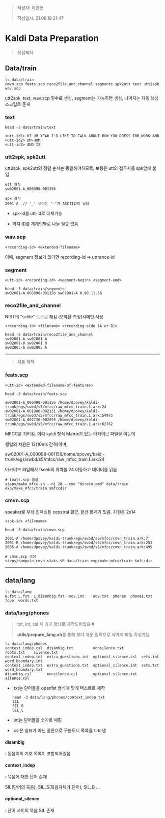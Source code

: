 > 작성자: 이찬현
>
> 작성일시: 21.08.18 21:47

# Kaldi Data Preparation

> 직접제작

## Data/train

```shell
ls data/train
cmvn.scp feats.scp reco2file_and_channel segments spk2utt text utt2spk wav.scp
```

utt2spk, text, wav.scp 필수로 생성, segment는 가능하면 생성, 나머지는 자동 생성 스크립트 존재



### text

```shell
head -3 data/train/text

<utt-id1> HI UM YEAH I'D LIKE TO TALK ABOUT HOW YOU DRESS FOR WORK AND
<utt-id2> UM-HUM
<utt-id3> AND IS
```



### utt2spk, spk2utt

utt2spk, spk2utt의 정렬 순서는 동일해야하므로, 보통은 utt의 접두사를 spk앞에 붙임

```shell
utt 형식
sw02001-A_000098-001156

spk 형식
2001-A	// '_' 보다는 '-'가 ASCII값이 낮음
```

- spk-id를 utt-id로 대체가능

- 화자 ID를 개개인별로 나눌 필요 없음



### wav.scp

```shell
<recording-id> <extended-filename>
```

이때, segment 정보가 없다면 recording-id => uttrance-id



### segment

```shell
<utt-id> <recording-id> <segment-begin> <segment-end>
```

```shell
head -3 data/train/segments
sw02001-A_000098-001156 sw02001-A 0.98 11.56
```



### reco2file_and_channel

NIST의 "sclite" 도구로 채점 (오류율 측정)시에만 사용

```
<recording-id> <filename> <recording-side (A or B)>
```

```shell
head -3 data/train/reco2file_and_channel
sw02001-A sw02001 A
sw02001-B sw02001 B
sw02005-A sw02005 A
```

---

> 자동 제작

### feats.scp

```shell
<utt-id> <extended-filename-of-features>
```

```shell
head -3 data/train/feats.scp

sw02001-A_000098-001156 /home/dpovey/kaldi-trunk/egs/swbd/s5/mfcc/raw_mfcc_train.1.ark:24
sw02001-A_001980-002131 /home/dpovey/kaldi-trunk/egs/swbd/s5/mfcc/raw_mfcc_train.1.ark:54975
sw02001-A_002736-002893 /home/dpovey/kaldi-trunk/egs/swbd/s5/mfcc/raw_mfcc_train.1.ark:62762
```

MFCC를 가리킴. 이때 kaldi 형식 Matrix가 있는 아카이브 파일을 여는데

행렬의 차원은 13(10ms 간격)이며,

sw02001-A_000098-001156/home/dpovey/kaldi-trunk/egs/swbd/s5/mfcc/raw_mfcc_train.1.ark:24

아카이브 파일에서 fseek의 위치를 24 이동하고 데이터를 읽음



```shell
# feats.scp 생성
steps/make_mfcc.sh --nj 20 --cmd "$train_cmd" data/train exp/make_mfcc/train $mfccdir
```



### cmvn.scp

speaker로 부터 인덱싱된 cepstral 평균, 분산 통계가 있음. 차원은 2x14

```shell
<spk-id> <filename>

head -3 data/train/cmvn.scp

2001-A /home/dpovey/kaldi-trunk/egs/swbd/s5/mfcc/cmvn_train.ark:7
2001-B /home/dpovey/kaldi-trunk/egs/swbd/s5/mfcc/cmvn_train.ark:253
2005-A /home/dpovey/kaldi-trunk/egs/swbd/s5/mfcc/cmvn_train.ark:499
```



```shell
# cmvn.scp 생성
steps/compute_cmvn_stats.sh data/train exp/make_mfcc/train $mfccdir
```

----

## data/lang

```shell
ls data/lang
G.fst L.fst  L_disambig.fst  oov.int	oov.txt  phones  phones.txt  topo  words.txt
```



### data/lang/phones

> txt, int, csl 세 가지 형태로 제작되어있으며
>
> **utils/prepare_lang.sh**를 통해 보다 쉬운 입력으로 세가지 파일 작성가능

```shell
ls data/lang/phones
context_indep.csl  disambig.txt         nonsilence.txt        roots.txt    silence.txt
context_indep.int  extra_questions.int  optional_silence.csl  sets.int     word_boundary.int
context_indep.txt  extra_questions.txt  optional_silence.int  sets.txt     word_boundary.txt
disambig.csl       nonsilence.csl       optional_silence.txt  silence.csl
```

- .txt는 단어들을 openfst 형식에 맞게 텍스트로 제작

  ```
  head -3 data/lang/phones/context_indep.txt
  SIL
  SIL_B
  SIL_E
  ```

- .int는 단어들을 숫자로 매핑

- .csl은 쉼표가 아닌 콜론으로 구분도니 목록을 나타냄



#### disambig

: 동음이의 기호 목록이 포함되어있음



#### context_indep

: 묵음에 대한 단어 존재

SIL(단어의 묵음), SIL_S(묵음자체가 단어), SIL_B …



#### optional_silence

: 단어 사이의 묵음 SIL 존재


